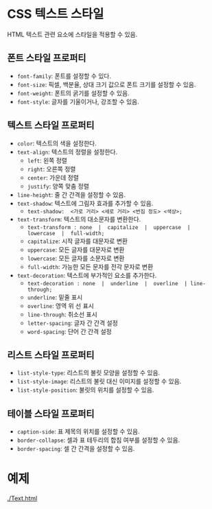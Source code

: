 # CSS 텍스트 스타일
HTML 텍스트 관련 요소에 스타일을 적용할 수 있음.

## 폰트 스타일 프로퍼티
- `font-family`: 폰트를 설정할 수 있다.
- `font-size`: 픽셀, 백분율, 상대 크기 값으로 폰트 크기를 설정할 수 있음.
- `font-weight`: 폰트의 굵기를 설정할 수 있음.
- `font-style`: 글자를 기울이거나, 강조할 수 있음.

## 텍스트 스타일 프로퍼티
- `color`: 텍스트의 색을 설정한다.
- `text-align`: 텍스트의 정렬을 설정한다.
    - `left`: 왼쪽 정렬
    - `right`: 오른쪽 정렬
    - `center`: 가운데 정렬
    - `justify`: 양쪽 맞춤 정렬
- `line-height`: 줄 간 간격을 설정할 수 있음.
- `text-shadow`: 텍스트에 그림자 효과를 추가할 수 있음.
    - `text-shadow:  <가로 거리> <세로 거리> <번짐 정도> <색상>;`
- `text-transform`: 텍스트의 대소문자를 변환한다.
    - `text-transform : none  |  capitalize  |  uppercase  |  lowercase  |  full-width;`
    - `capitalize`: 시작 글자를 대문자로 변환
    - `uppercase`: 모든 글자를 대문자로 변환
    - `lowercase`: 모든 글자를 소문자로 변환
    - `full-width`: 가능한 모든 문자를 전각 문자로 변환
- `text-decoration`: 텍스트에 부가적인 요소를 추가한다.
    - `text-decoration : none  |  underline  |  overline  | line-through;`
    - `underline`: 밑줄 표시
    - `overline`: 영역 위 선 표시
    - `line-through`: 취소선 표시
    - `letter-spacing`: 글자 간 간격 설정
    - `word-spacing`: 단어 간 간격 설정
## 리스트 스타일 프로퍼티
- `list-style-type`: 리스트의 불릿 모양을 설정할 수 있음.
- `list-style-image`: 리스트의 불릿 대신 이미지를 설정할 수 있음.
- `list-style-position`: 불릿의 위치를 설정할 수 있음.

## 테이블 스타일 프로퍼티
- `caption-side`: 표 제목의 위치를 설정할 수 있음.
- `border-collapse`: 셀과 표 테두리의 합침 여부를 설정할 수 있음.
- `border-spacing`: 셀 간 간격을 설정할 수 있음.

# 예제
[./Text.html](./Text.html)
